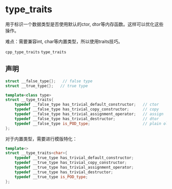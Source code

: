 # type_traits

用于标识一个数据类型是否使用默认的ctor, dtor等内存函数。这样可以优化这些操作。

难点：需要兼容int, char等内置类型，所以使用traits技巧。

`cpp_type_traits`
`type_traits`

## 声明


```c++
struct __false_type{};   // false type
struct __true_type{};   // true type

template<class type>
struct __type_traits{
    typedef __false_type has_trivial_default_constructor;   // ctor
    typedef __false_type has_trivial_copy_constructor;      // copy
    typedef __false_type has_trivial_assignment_operator;   // assign
    typedef __false_type has_trivial_destructor;            // dtor
    typedef __false_type is_POD_type;                       // plain old data
};
```


对于内置类型，需要进行模版特化：

```c++
template<>
struct __type_traits<char>{
    typedef __true_type has_trivial_default_constructor;
    typedef __true_type has_trivial_copy_constructor;
    typedef __true_type has_trivial_assignment_operator;
    typedef __true_type has_trivial_destructor;
    typedef __true_type is_POD_type;
};
```
